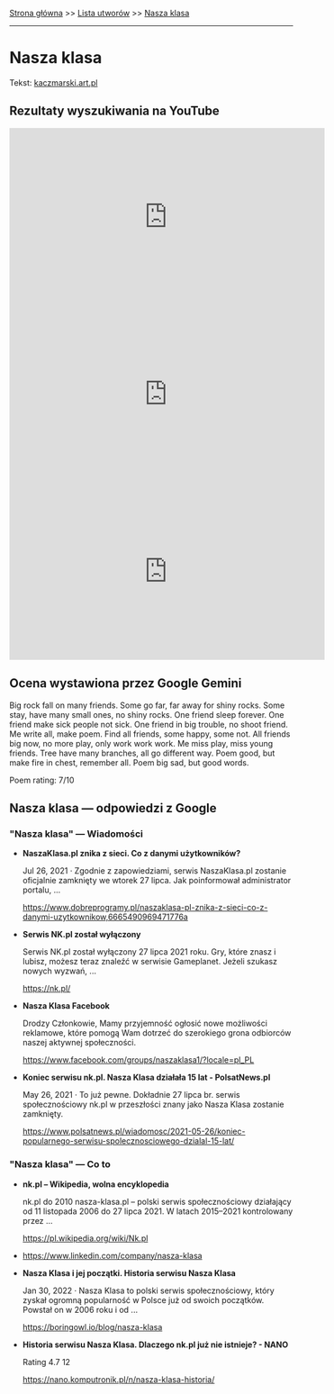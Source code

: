 [Strona główna](../index.md) >> [Lista utworów](../list.md) >> [Nasza klasa](346.md)

---

# Nasza klasa

Tekst: [kaczmarski.art.pl](https://www.kaczmarski.art.pl/tworczosc/wiersze/nasza-klasa/)

## Rezultaty wyszukiwania na YouTube

<iframe width="560" height="315" src="https://www.youtube.com/embed/NTNcxGVgn9I?si=IdontcarewhotheIRSsendsImnotpayingtaxes" title="YouTube video player" frameborder="0" allow="accelerometer; autoplay; clipboard-write; encrypted-media; gyroscope; picture-in-picture; web-share" referrerpolicy="strict-origin-when-cross-origin" allowfullscreen></iframe>

<iframe width="560" height="315" src="https://www.youtube.com/embed/xoTVVqhBh8w?si=IdontcarewhotheIRSsendsImnotpayingtaxes" title="YouTube video player" frameborder="0" allow="accelerometer; autoplay; clipboard-write; encrypted-media; gyroscope; picture-in-picture; web-share" referrerpolicy="strict-origin-when-cross-origin" allowfullscreen></iframe>

<iframe width="560" height="315" src="https://www.youtube.com/embed/wb5xx0sPkfg?si=IdontcarewhotheIRSsendsImnotpayingtaxes" title="YouTube video player" frameborder="0" allow="accelerometer; autoplay; clipboard-write; encrypted-media; gyroscope; picture-in-picture; web-share" referrerpolicy="strict-origin-when-cross-origin" allowfullscreen></iframe>

## Ocena wystawiona przez Google Gemini

Big rock fall on many friends. Some go far, far away for shiny rocks. Some stay, have many small ones, no shiny rocks. One friend sleep forever. One friend make sick people not sick. One friend in big trouble, no shoot friend. Me write all, make poem. Find all friends, some happy, some not. All friends big now, no more play, only work work work. Me miss play, miss young friends. Tree have many branches, all go different way. Poem good, but make fire in chest, remember all. Poem big sad, but good words.

Poem rating: 7/10


## Nasza klasa — odpowiedzi z Google

### "Nasza klasa" — Wiadomości

- **NaszaKlasa.pl znika z sieci. Co z danymi użytkowników?**

    Jul 26, 2021  ·  Zgodnie z zapowiedziami, serwis NaszaKlasa.pl zostanie oficjalnie zamknięty we wtorek 27 lipca. Jak poinformował administrator portalu, ... 

   <https://www.dobreprogramy.pl/naszaklasa-pl-znika-z-sieci-co-z-danymi-uzytkownikow,6665490969471776a>
- **Serwis NK.pl został wyłączony**

    Serwis NK.pl został wyłączony 27 lipca 2021 roku. Gry, które znasz i lubisz, możesz teraz znaleźć w serwisie Gameplanet. Jeżeli szukasz nowych wyzwań, ... 

   <https://nk.pl/>
- **Nasza Klasa  Facebook**

    Drodzy Członkowie, Mamy przyjemność ogłosić nowe możliwości reklamowe, które pomogą Wam dotrzeć do szerokiego grona odbiorców naszej aktywnej społeczności. 

   <https://www.facebook.com/groups/naszaklasa1/?locale=pl_PL>
- **Koniec serwisu nk.pl. Nasza Klasa działała 15 lat - PolsatNews.pl**

    May 26, 2021  ·  To już pewne. Dokładnie 27 lipca br. serwis społecznościowy nk.pl w przeszłości znany jako Nasza Klasa zostanie zamknięty. 

   <https://www.polsatnews.pl/wiadomosc/2021-05-26/koniec-popularnego-serwisu-spolecznosciowego-dzialal-15-lat/>

### "Nasza klasa" — Co to

- **nk.pl – Wikipedia, wolna encyklopedia**

    nk.pl do 2010 nasza-klasa.pl – polski serwis społecznościowy działający od 11 listopada 2006 do 27 lipca 2021. W latach 2015–2021 kontrolowany przez ... 

   <https://pl.wikipedia.org/wiki/Nk.pl>
- <https://www.linkedin.com/company/nasza-klasa>
- **Nasza Klasa i jej początki. Historia serwisu Nasza Klasa**

    Jan 30, 2022  ·  Nasza Klasa to polski serwis społecznościowy, który zyskał ogromną popularność w Polsce już od swoich początków. Powstał on w 2006 roku i od ... 

   <https://boringowl.io/blog/nasza-klasa>
- **Historia serwisu Nasza Klasa. Dlaczego nk.pl już nie istnieje? - NANO**

    Rating   4.7  12   

   <https://nano.komputronik.pl/n/nasza-klasa-historia/>

